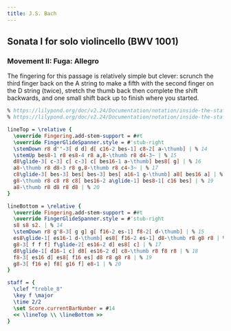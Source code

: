 ```yaml
---
title: J.S. Bach
---
```


## Sonata I for solo violincello (BWV 1001)

### Movement II: Fuga: Allegro

The fingering for this passage is relatively simple but clever: scrunch the third finger back on the A string to make a fifth with the second finger on the D string (twice), stretch the thumb back then complete the shift backwards, and one small shift back up to finish where you started.

```lilypond
% https://lilypond.org/doc/v2.24/Documentation/notation/inside-the-staff#fingering-instructions
% https://lilypond.org/doc/v2.24/Documentation/notation/inside-the-staff#gliding-fingers

lineTop = \relative {
  \override Fingering.add-stem-support = ##t
  \override FingerGlideSpanner.style = #'stub-right
  \stemDown r8 d''-3[ d d] d[ c16-2 bes-1] c8-2[ a-\thumb] | % 14
  \stemUp bes8-1 r8 es8-4 r8 a,8-\thumb r8 d4-3~ | % 15
  d8\glide-3[ c-3] c[ c-3] c[ bes16-1 a-\thumb] bes8[ g] | % 16
  a8-\thumb r8 d8-3 r8 g,8-\thumb r8 c4-3~ | % 17
  c8\glide-3[ bes-3] bes[ bes-3] bes[ a16-1 g-\thumb] a8[ bes16 a] | % 18
  g8-\thumb r8 c8 r8 c8[ bes16-2 a\glide-1] bes8-1[ c16 bes] | % 19
  a8-\thumb r8 d8 r8 d8 | % 20
}

lineBottom = \relative {
  \override Fingering.add-stem-support = ##t
  \override FingerGlideSpanner.style = #'stub-right
  s8 s8 s2. | % 14
  \stemDown r8 g'8-3[ g g] g[ f16-2 es-1] f8-2[ d-\thumb] | % 15
  es8\glide-1[ es16-1 d-\thumb] es8[ f16-2 es-1] d8-\thumb r8 g8 r8 | % 16
  g8-3[ f f f] f\glide-2[ es16-2 d] es8[ c] | % 17
  d8\glide-1[ d16-1 c] d8[ es16-2 d] c8-\thumb r8 f8 r8 | % 18
  f8-3[ es16 d] es8[ f16 es] d8 r8 g8 r8 | % 19
  g8-3[ f16 e] f8[ g16 f] e8-1 | % 20
}

staff = {
  \clef "treble_8"
  \key f \major
  \time 2/2
  \set Score.currentBarNumber = #14
  << \lineTop \\ \lineBottom >>
}
```
